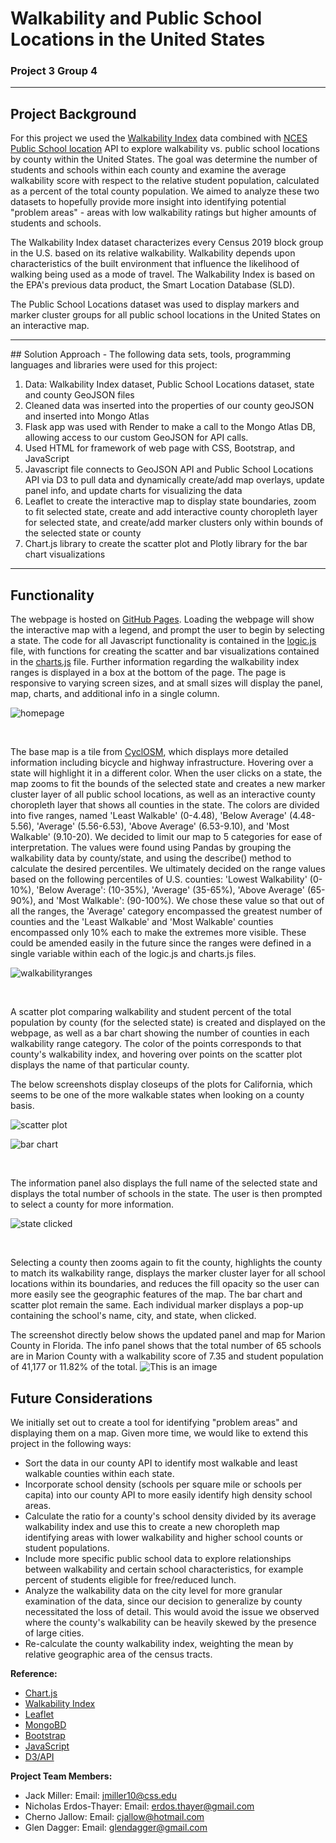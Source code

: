 # Walkability and Public School Locations in the United States

### Project 3 Group 4

<hr>

## Project Background

For this project we used the [Walkability Index](https://catalog.data.gov/dataset/walkability-index) data combined with [NCES Public School location](https://data-nces.opendata.arcgis.com/datasets/nces::public-school-locations-current-1/about) API to explore walkability vs. public school locations by county within the United States.  The goal was determine the number of students and schools within each county and examine the average walkability score with respect to the relative student population, calculated as a percent of the total county population. We aimed to analyze these two datasets to hopefully provide more insight into identifying potential "problem areas" - areas with low walkability ratings but higher amounts of students and schools.

The Walkability Index dataset characterizes every Census 2019 block group in the U.S. based on its relative walkability. Walkability depends upon characteristics of the built environment that influence the likelihood of walking being used as a mode of travel. The Walkability Index is based on the EPA's previous data product, the Smart Location Database (SLD).

The Public School Locations dataset was used to display markers and marker cluster groups for all public school locations in the United States on an interactive map.

<hr>
## Solution Approach
- The following data sets, tools, programming languages and libraries were used for this project: 

1. Data: Walkability Index dataset, Public School Locations dataset, state and county GeoJSON files
2. Cleaned data was inserted into the properties of our county geoJSON and inserted into Mongo Atlas
3. Flask app was used with Render to make a call to the Mongo Atlas DB, allowing access to our custom GeoJSON for API calls.
4. Used HTML for framework of web page with CSS, Bootstrap, and JavaScript
5. Javascript file connects to GeoJSON API and Public School Locations API via D3 to pull data and dynamically create/add map overlays, update panel info, and update charts for visualizing the data
6. Leaflet to create the interactive map to display state boundaries, zoom to fit selected state, create and add interactive county choropleth layer for selected state, and create/add marker clusters only within bounds of the selected state or county
7. Chart.js library to create the scatter plot and Plotly library for the bar chart visualizations

<hr>

## Functionality

The webpage is hosted on [GitHub Pages](https://t1me2.github.io/Project3_Group4/).
Loading the webpage will show the interactive map with a legend, and prompt the user to begin by selecting a state. The code for all Javascript functionality is contained in the [logic.js](./static/js/logic.js) file, with functions for creating the scatter and bar visualizations contained in the [charts.js](./static/js/logic.js) file. Further information regarding the walkability index ranges is displayed in a box at the bottom of the page. The page is responsive to varying screen sizes, and at small sizes will display the panel, map, charts, and additional info in a single column.

![homepage](images/homepage.png)

<br>

The base map is a tile from [CyclOSM](https://www.cyclosm.org/#map=12/52.3728/4.8936/cyclosm), which displays more detailed information including bicycle and highway infrastructure.
Hovering over a state will highlight it in a different color. When the user clicks on a state, the map zooms to fit the bounds of the selected state and creates a new marker cluster layer of all public school locations, as well as an interactive county choropleth layer that shows all counties in the state. The colors are divided into five ranges, named 'Least Walkable' (0-4.48), 'Below Average' (4.48-5.56), 'Average' (5.56-6.53), 'Above Average' (6.53-9.10), and 'Most Walkable' (9.10-20). We decided to limit our map to 5 categories for ease of interpretation. The values were found using Pandas by grouping the walkability data by county/state, and using the describe() method to calculate the desired percentiles. We ultimately decided on the range values based on the following percentiles of U.S. counties: 'Lowest Walkability' (0-10%), 'Below Average': (10-35%), 'Average' (35-65%), 'Above Average' (65-90%), and 'Most Walkable': (90-100%). We chose these value so that out of all the ranges, the 'Average' category encompassed the greatest number of counties and the 'Least Walkable' and 'Most Walkable' counties encompassed only 10% each to make the extremes more visible. These could be amended easily in the future since the ranges were defined in a single variable within each of the logic.js and charts.js files.

![walkabilityranges](images/walkability_ranges.png)

<br>

A scatter plot comparing walkability and student percent of the total population by county (for the selected state) is created and displayed on the webpage, as well as a bar chart showing the number of counties in each walkability range category. The color of the points corresponds to that county's walkability index, and hovering over points on the scatter plot displays the name of that particular county.

The below screenshots display closeups of the plots for California, which seems to be one of the more walkable states when looking on a county basis.

![scatter plot](images/scatter.png)


![bar chart](images/barchart.png)

<br>

The information panel also displays the full name of the selected state and displays the total number of schools in the state. The user is then prompted to select a county for more information.

![state clicked](images/state-selected.png)

<br>

Selecting a county then zooms again to fit the county, highlights the county to match its walkability range, displays the marker cluster layer for all school locations within its boundaries, and reduces the fill opacity so the user can more easily see the geographic features of the map. The bar chart and scatter plot remain the same. Each individual marker displays a pop-up containing the school's name, city, and state, when clicked.

The screenshot directly below shows the updated panel and map for Marion County in Florida. The info panel shows that the total number of 65 schools are in Marion County with a walkability score of 7.35 and student population of 41,177 or 11.82% of the total.
![This is an image](images/marion-county-walkability.png)


## Future Considerations

We initially set out to create a tool for identifying "problem areas" and displaying them on a map. Given more time, we would like to extend this project in the following ways:
- Sort the data in our county API to identify most walkable and least walkable counties within each state.
- Incorporate school density (schools per square mile or schools per capita) into our county API to more easily identify high density school areas.
- Calculate the ratio for a county's school density divided by its average walkability index and use this to create a new choropleth map identifying areas with lower walkability and higher school counts or student populations.
- Include more specific public school data to explore relationships between walkability and certain school characteristics, for example percent of students eligible for free/reduced lunch.
- Analyze the walkability data on the city level for more granular examination of the data, since our decision to generalize by county necessitated the loss of detail. This would avoid the issue we observed where the county's walkability can be heavily skewed by the presence of large cities.
- Re-calculate the county walkability index, weighting the mean by relative geographic area of the census tracts.


**Reference:**
- [Chart.js](https://www.chartjs.org/)
- [Walkability Index](https://catalog.data.gov/dataset/walkability-index)
- [Leaflet](https://leafletjs.com/examples/choropleth/)
- [MongoBD](https://www.mongodb.com/)
- [Bootstrap](https://getbootstrap.com/)
- [JavaScript](https://htmlcheatsheet.com/js/)
- [D3/API](https://d3js.org/)

**Project Team Members:** 
* Jack Miller: Email: jmiller10@css.edu
* Nicholas Erdos-Thayer: Email: erdos.thayer@gmail.com
* Cherno Jallow: Email: cjallow@hotmail.com
* Glen Dagger: Email: glendagger@gmail.com